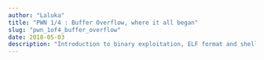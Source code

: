 ```yaml
---
author: "Laluka"
title: "PWN 1/4 : Buffer Overflow, where it all began"
slug: "pwn_1of4_buffer_overflow"
date: 2018-05-03
description: "Introduction to binary exploitation, ELF format and shellcode writing. "
---
```

